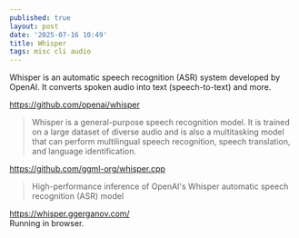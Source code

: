 ```yaml
---
published: true
layout: post
date: '2025-07-16 10:49'
title: Whisper
tags: misc cli audio 
---
```

Whisper is an automatic speech recognition (ASR) system developed by OpenAI. It converts spoken audio into text (speech-to-text) and more.

<https://github.com/openai/whisper>  
> Whisper is a general-purpose speech recognition model. It is trained on a large dataset of diverse audio and is also a multitasking model that can perform multilingual speech recognition, speech translation, and language identification.

<https://github.com/ggml-org/whisper.cpp>  
> High-performance inference of OpenAI's Whisper automatic speech recognition (ASR) model

<https://whisper.ggerganov.com/>  
Running in browser.
